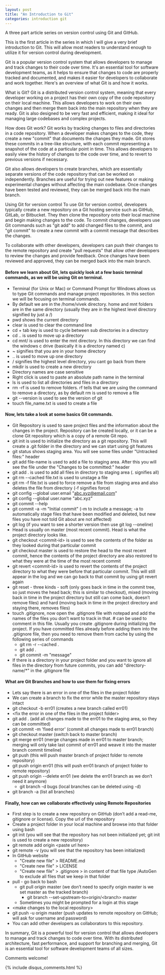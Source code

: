 ```yaml
---
layout: post
title: "An Introduction to Git"
categories: introduction git
---
```

A three part article series on version control using Git and GitHub. 

This is the first article in the series in which I will give a very brief introduction to Git. This will allow most readers to understand enough to utilize it for version control during development. 

Git is a popular version control system that allows developers to manage and track changes to their code over time. It's an essential tool for software development teams, as it helps to ensure that changes to code are properly tracked and documented, and makes it easier for developers to collaborate and work together. Here's an overview of what Git is and how it works.

What is Git?
Git is a distributed version control system, meaning that every developer working on a project has their own copy of the code repository on their local machine. This allows developers to work on their own changes and then merge them back into the main repository when they are ready. Git is also designed to be very fast and efficient, making it ideal for managing large codebases and complex projects.

How does Git work?
Git works by tracking changes to files and directories in a code repository. When a developer makes changes to the code, they create a new "commit" that documents the changes they made. Git stores these commits in a tree-like structure, with each commit representing a snapshot of the code at a particular point in time. This allows developers to easily view the history of changes to the code over time, and to revert to previous versions if necessary.

Git also allows developers to create branches, which are essentially separate versions of the code repository that can be worked on independently. Branches are useful for trying out new features or making experimental changes without affecting the main codebase. Once changes have been tested and reviewed, they can be merged back into the main branch.

Using Git for version control
To use Git for version control, developers typically create a new repository on a Git hosting service such as GitHub, GitLab, or Bitbucket. They then clone the repository onto their local machine and begin making changes to the code. To commit changes, developers use Git commands such as "git add" to add changed files to the commit, and "git commit" to create a new commit with a commit message that describes the changes.

To collaborate with other developers, developers can push their changes to the remote repository and create "pull requests" that allow other developers to review the changes and provide feedback. Once changes have been reviewed and approved, they can be merged back into the main branch.

#### Before we learn about Git, lets quickly look at a few basic terminal commands, as we will be using Git on terminal. 
- Terminal (for Unix or Mac) or Command Prompt for Windows allows us to type Git commands and manage project repositories. In this section we will be focusing on terminal commands.  
- By default we are in the /home/vivek directory. home and mnt folders are in the same directory (usually they are in the highest level directory signified by just a /)
- pwd shows the current directory
- clear is used to clear the command line
- cd + tab key is used to cycle between sub directories in a directory
- cd .. is used to move up a directory
- cd mnt/ is used to enter the mnt directory. In this directory we can find the windows c drive (basically it is a directory named c)
- ~ signifies that you are in your home directory 
- \.\. is used to move up one directory
- / signifies the highest level directory, you cant go back from there
- mkdir is used to create a new directory
- Directory names are case sensitive
- Right click is used to paste an absolute path name in the terminal
- ls is used to list all directories and files in a directory
- rm -rf is used to remove folders. rf tells that we are using the command to remove a directory, as by default rm is used to remove a file
- git \-\-version is used to see the version of git
- touch file_name.txt is used to create a file

#### Now, lets take a look at some basics Git commands.
- Git Repository is used to save project files and the information about the changes in the project. Repository can be created locally, or it can be a clone Git repository which is a copy of a remote Git repo.
- git init is used to initialize the directory as a git repository. This will create a .git folder in the directory and we can start using git features 
- git status shows staging area. You will see some files under "Untracked files:" header
- git add file-name is used to add a file to staging area. After this you will see the file under the "Changes to be committed:" header
- git add . is used to add all files in directory to staging area (. signifies all)
- git rm \-\-cached file.txt is used to unstage a file
- git rm -f file.txt is used to force remove a file from staging area and also deletes the file from directory (-f signifies force)
- git config \-\-global user.email "abc.xyz@email.com"
- git config \-\-global user.name "abc.xyz"
- git commit \-\-help  
- git commit -a -m "Initial commit" (-m to include a message; -a to automatically stage files that have been modified and deleted, but new files you have not told Git about are not affected)
- git log (if you want to see a shorter version then use git log \-\-oneline)
- Head is usually on master (most recent commit). Head is what the project directory looks like. 
- git checkout \<commit-id\> is used to see the contents of the folder as they looked during that particular commit
- git checkout master is used to restore the head to the most recent commit, hence the contents of the project directory are also restored to what they were at the time of the most recent commit 
- git revert \<commit-id\> is used to revert the contents of the project directory to what they were before that particular commit. This will still appear in the log and we can go back to that commit by using git revert again
- git reset - three kinds - soft (only goes back in time in the commit tree, so just moves the head back; this is similar to checkout), mixed (moving back in time in the project directory but still can come back, doesn’t remove files) and hard (moving back in time in the project directory and staying there, removes files)
- touch .gitignore, now open the .gitignore file with notepad and add the names of the files you don’t want to track in that. # can be used to comment in this file. Usually you create .gitignore during initializing the project. If you have committed files already before adding them into the .gitignore file, then you need to remove them from cache by using the following series of commands
	- git rm -r \-\-cached .
	- git add .
	- git commit -m "message"
- If there is a directory in your project folder and you want to ignore all files in the directory from future commits, you can add "directory-name/\*" in the .gitignore file

#### What are Git Branches and how to use them for fixing errors
- Lets say there is an error in one of the files in the project folder
- We can create a branch to fix the error while the master repository stays intact
- git checkout -b err01 (creates a new branch called err01)
- \<fix the error in one of the files in the project folder\>
- git add . (add all changes made to the err01 to the staging area, so they can be committed)
- git commit -m 'fixed error' (commit all changes made to err01 branch)
- git checkout master (switch back to master branch)
- git merge err01 (merge changes made in err01 to master branch; merging will only take last commit of err01 and weave it into the master branch commit timeline)
- git push (this will push master branch of project folder to remote repository)
- git push origin err01 (this will push err01 branch of project folder to remote repository)
- git push origin \-\-delete err01 (we delete the err01 branch as we don’t need it anymore)
	- git branch -d bugs (local branches can be deleted using -d)
- git branch -a (list all branches)

#### Finally, how can we collaborate effectively  using Remote Repositories
- First step is to create a new repository on GitHub (don’t add a read-me, gitignore or license). Copy the url of the repository
- Create a project folder in your local machine and browse into that folder using bash
- git init (you will see that the repository has not been initialized yet; git init is used to create a new repository)
- git remote add origin \<paste url here\>
- git remote -v (you will see that the repository has been initialized)
- In GitHub website
	- "Create new file" \> README.md
	- "Create new file" \> LICENSE
	- "Create new file" \> .gitignore \> in content of that file type /AutoGen to exclude all files that we keep in that folder
- pull - go back to bash
	- git pull origin master (we don’t need to specify origin master is we set master as the tracked branch)
		- git branch \-\-set-upstream-to=origin/\<branch\> master
	- Sometimes you might be prompted for a login at this stage
- \<make changes to the local repository\>
- git push -u origin master (push updates to remote repository on GitHub; will ask for username and password)
- You can add other developers as collaborators to this repository.

In summary, Git is a powerful tool for version control that allows developers to manage and track changes to code over time. With its distributed architecture, fast performance, and support for branching and merging, Git is an essential tool for software development teams of all sizes.

Comments welcome!

{% include disqus_comments.html %}
